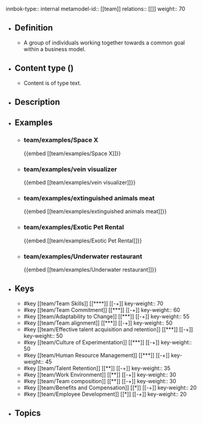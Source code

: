 innbok-type:: internal
metamodel-id:: [[team]]
relations:: [[]]
weight:: 70

- ## Definition
  - A group of individuals working together towards a common goal within a business model.
- ## Content type ()
  - Content is of type text.
  
- ## Description
- ## Examples
  - ### team/examples/Space X
    {{embed [[team/examples/Space X]]}}
  - ### team/examples/vein visualizer
    {{embed [[team/examples/vein visualizer]]}}
  - ### team/examples/extinguished animals meat
    {{embed [[team/examples/extinguished animals meat]]}}
  - ### team/examples/Exotic Pet Rental
    {{embed [[team/examples/Exotic Pet Rental]]}}
  - ### team/examples/Underwater restaurant
    {{embed [[team/examples/Underwater restaurant]]}}
  
- ## Keys
  - #key [[team/Team Skills]] [[****]] [[-+]]
    key-weight:: 70
  - #key [[team/Team Commitment]] [[***]] [[-+]]
    key-weight:: 60
  - #key [[team/Adaptability to Change]] [[***]] [[-+]]
    key-weight:: 55
  - #key [[team/Team alignment]] [[***]] [[-+]]
    key-weight:: 50
  - #key [[team/Effective talent acquisition and retention]] [[***]] [[-+]]
    key-weight:: 50
  - #key [[team/Culture of Experimentation]] [[***]] [[-+]]
    key-weight:: 50
  - #key [[team/Human Resource Management]] [[***]] [[-+]]
    key-weight:: 45
  - #key [[team/Talent Retention]] [[**]] [[-+]]
    key-weight:: 35
  - #key [[team/Work Environment]] [[**]] [[-+]]
    key-weight:: 30
  - #key [[team/Team composition]] [[**]] [[-+]]
    key-weight:: 30
  - #key [[team/Benefits and Compensation]] [[*]] [[-+]]
    key-weight:: 20
  - #key [[team/Employee Development]] [[*]] [[-+]]
    key-weight:: 20
- ## Topics
  

